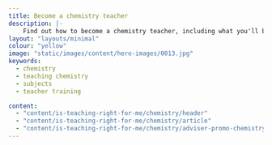 ```yaml
---
title: Become a chemistry teacher
description: |-
    Find out how to become a chemistry teacher, including what you'll be teaching and what funding is available to help you train.
layout: "layouts/minimal"
colour: "yellow"
image: "static/images/content/hero-images/0013.jpg"
keywords:
  - chemistry
  - teaching chemistry
  - subjects
  - teacher training

content:
  - "content/is-teaching-right-for-me/chemistry/header"
  - "content/is-teaching-right-for-me/chemistry/article"
  - "content/is-teaching-right-for-me/chemistry/adviser-promo-chemistry"
---
```

